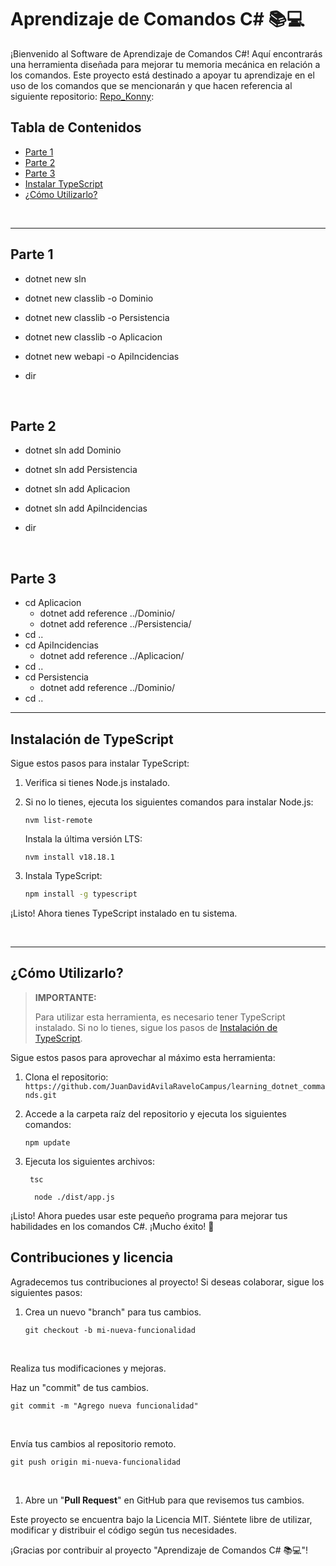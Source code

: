 # Aprendizaje de Comandos C# 📚💻

¡Bienvenido al Software de Aprendizaje de Comandos C#! Aquí encontrarás una herramienta diseñada para mejorar tu memoria mecánica en relación a los comandos. Este proyecto está destinado a apoyar tu aprendizaje en el uso de los comandos que se mencionarán y que hacen referencia al siguiente repositorio: [Repo_Konny](https://github.com/konnylisethalucematorresCAMPUS/KonnyWebApi):

## Tabla de Contenidos

- [Parte 1](#parte-1)
- [Parte 2](#parte-2)
- [Parte 3](#parte-3)
- [Instalar TypeScript](#instalación-de-typescript)
- [¿Cómo Utilizarlo?](#¿cómo-utilizarlo?)



<br>

<hr>

## Parte 1

- dotnet new sln

- dotnet new classlib -o Dominio

- dotnet new classlib -o Persistencia

- dotnet new classlib -o Aplicacion

- dotnet new webapi -o ApiIncidencias

- dir

  <br>

## Parte 2

- dotnet sln add Dominio

- dotnet sln add Persistencia

- dotnet sln add Aplicacion

- dotnet sln add ApiIncidencias

- dir

  <br>

## Parte 3

- cd Aplicacion
  - dotnet add reference ../Dominio/
  - dotnet add reference ../Persistencia/
- cd ..
- cd ApiIncidencias
  - dotnet add reference ../Aplicacion/
- cd ..
- cd Persistencia
  - dotnet add reference ../Dominio/
- cd ..

---

## Instalación de TypeScript

Sigue estos pasos para instalar TypeScript:

1. Verifica si tienes Node.js instalado.
2. Si no lo tienes, ejecuta los siguientes comandos para instalar Node.js:

   ```shell
   nvm list-remote
   ```

   Instala la última versión LTS:

   ```shell
   nvm install v18.18.1
   ```

4. Instala TypeScript:

   ```bash
   npm install -g typescript
   ```

¡Listo! Ahora tienes TypeScript instalado en tu sistema.

<br>

---

## ¿Cómo Utilizarlo?

> **IMPORTANTE:** 
>
> Para utilizar esta herramienta, es necesario tener TypeScript instalado. Si no lo tienes, sigue los pasos de [Instalación de TypeScript](#instalación-de-typescript).

Sigue estos pasos para aprovechar al máximo esta herramienta:

1. Clona el repositorio: `https://github.com/JuanDavidAvilaRaveloCampus/learning_dotnet_commands.git`

2. Accede a la carpeta raíz del repositorio y ejecuta los siguientes comandos:

   ```shell
   npm update
   ```

3. Ejecuta los siguientes archivos:

     ```shell
      tsc
      ```

    ```shell
      node ./dist/app.js
      ```

¡Listo! Ahora puedes usar este pequeño programa para mejorar tus habilidades en los comandos C#. ¡Mucho éxito! 🚀



## Contribuciones y licencia 

Agradecemos tus contribuciones al proyecto! Si deseas colaborar, sigue los siguientes pasos:

1. Crea un nuevo "branch" para tus cambios.

   ```
   git checkout -b mi-nueva-funcionalidad    
   ```

   ​    

Realiza tus modificaciones y mejoras.

Haz un "commit" de tus cambios.

```
git commit -m "Agrego nueva funcionalidad"      
```

​    

Envía tus cambios al repositorio remoto.

```
git push origin mi-nueva-funcionalidad    
```

​    

1. Abre un "**Pull Request**" en GitHub para que revisemos tus cambios.

Este proyecto se encuentra bajo la Licencia MIT. Siéntete  libre de utilizar, modificar y distribuir el código según tus   necesidades.

¡Gracias por contribuir al proyecto "Aprendizaje de Comandos C# 📚💻"!